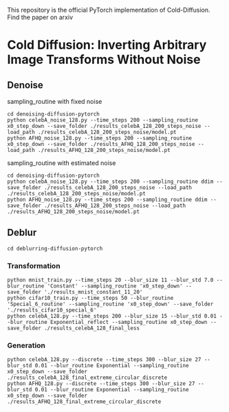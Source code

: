 This repository is the official PyTorch implementation of Cold-Diffusion. Find the paper on arxiv

# Cold Diffusion: Inverting Arbitrary Image Transforms Without Noise

## Denoise

sampling_routine with fixed noise
```
cd denoising-diffusion-pytorch
python celebA_noise_128.py --time_steps 200 --sampling_routine x0_step_down --save_folder ./results_celebA_128_200_steps_noise --load_path ./results_celebA_128_200_steps_noise/model.pt
python AFHQ_noise_128.py --time_steps 200 --sampling_routine x0_step_down --save_folder ./results_AFHQ_128_200_steps_noise --load_path ./results_AFHQ_128_200_steps_noise/model.pt
```

sampling_routine with estimated noise
```
cd denoising-diffusion-pytorch
python celebA_noise_128.py --time_steps 200 --sampling_routine ddim --save_folder ./results_celebA_128_200_steps_noise --load_path ./results_celebA_128_200_steps_noise/model.pt
python AFHQ_noise_128.py --time_steps 200 --sampling_routine ddim --save_folder ./results_AFHQ_128_200_steps_noise --load_path ./results_AFHQ_128_200_steps_noise/model.pt
```

## Deblur

```
cd deblurring-diffusion-pytorch
```

### Transformation
```
python mnist_train.py --time_steps 20 --blur_size 11 --blur_std 7.0 --blur_routine 'Constant' --sampling_routine 'x0_step_down' --save_folder './results_mnist_constant_11_20'
python cifar10_train.py --time_steps 50 --blur_routine 'Special_6_routine' --sampling_routine 'x0_step_down' --save_folder './results_cifar10_special_6' 
python celebA_128.py --time_steps 200 --blur_size 15 --blur_std 0.01 --blur_routine Exponential_reflect --sampling_routine x0_step_down --save_folder ./results_celebA_128_final_less
```

### Generation
```
python celebA_128.py --discrete --time_steps 300 --blur_size 27 --blur_std 0.01 --blur_routine Exponential --sampling_routine x0_step_down --save_folder ./results_celebA_128_final_extreme_circular_discrete
python AFHQ_128.py --discrete --time_steps 300 --blur_size 27 --blur_std 0.01 --blur_routine Exponential --sampling_routine x0_step_down --save_folder ./results_AFHQ_128_final_extreme_circular_discrete
```
